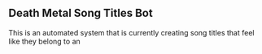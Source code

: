 ## Death Metal Song Titles Bot

This is an automated system that is currently creating song titles that feel like they belong to an 